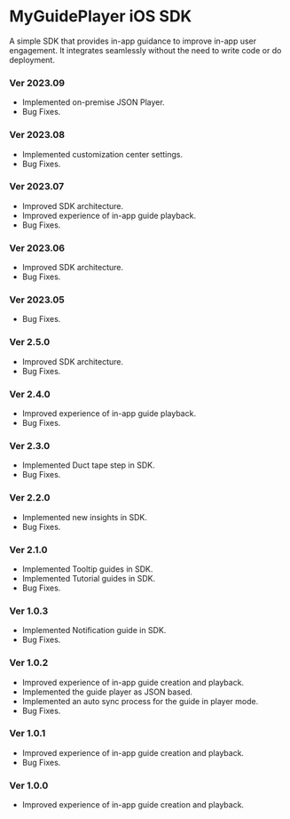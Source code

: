 
# MyGuidePlayer iOS SDK
A simple SDK that provides in-app guidance to improve in-app user engagement. It integrates seamlessly without the need to write code or do deployment. 

### Ver 2023.09
 - Implemented on-premise JSON Player. 
 - Bug Fixes.

### Ver 2023.08
 - Implemented customization center settings. 
 - Bug Fixes.

### Ver 2023.07
 - Improved SDK architecture. 
 - Improved experience of in-app guide playback. 
 - Bug Fixes.
 
### Ver 2023.06
 - Improved SDK architecture. 
 - Bug Fixes.
 
### Ver 2023.05
 - Bug Fixes.
 
### Ver 2.5.0
 - Improved SDK architecture. 
 - Bug Fixes.
 
### Ver 2.4.0
 - Improved experience of in-app guide playback. 
 - Bug Fixes.

### Ver 2.3.0
 - Implemented Duct tape step in SDK.
 - Bug Fixes.

### Ver 2.2.0
 - Implemented new insights in SDK.
 - Bug Fixes.
 
### Ver 2.1.0
 - Implemented Tooltip guides in SDK.
 - Implemented Tutorial guides in SDK.
 - Bug Fixes.
 
### Ver 1.0.3
 - Implemented Notification guide in SDK.
 - Bug Fixes.
 
### Ver 1.0.2
 - Improved experience of in-app guide creation and playback.
 - Implemented the guide player as JSON based.
 - Implemented an auto sync process for the guide in player mode.
 - Bug Fixes.
 
### Ver 1.0.1
 - Improved experience of in-app guide creation and playback.
 - Bug Fixes.
 
### Ver 1.0.0
 - Improved experience of in-app guide creation and playback.
